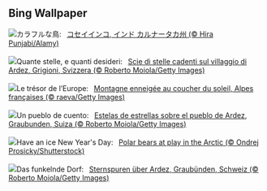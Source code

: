 ## Bing Wallpaper
![](https://www.bing.com/th?id=OHR.PlumParakeet_JA-JP6915629740_UHD.jpg&w=1000)カラフルな鳥:&nbsp;&ensp;[コセイインコ, インド カルナータカ州 (© Hira Punjabi/Alamy)](https://www.bing.com/th?id=OHR.PlumParakeet_JA-JP6915629740_UHD.jpg)
<br><br/>
![](https://www.bing.com/th?id=OHR.ArdezSwitzerland_IT-IT8831023098_UHD.jpg&w=1000)Quante stelle, e quanti desideri:&nbsp;&ensp;[Scie di stelle cadenti sul villaggio di Ardez, Grigioni, Svizzera (© Roberto Moiola/Getty Images)](https://www.bing.com/th?id=OHR.ArdezSwitzerland_IT-IT8831023098_UHD.jpg)
<br><br/>
![](https://www.bing.com/th?id=OHR.AlpsSunset_FR-FR0523137668_UHD.jpg&w=1000)Le trésor de l’Europe:&nbsp;&ensp;[Montagne enneigée au coucher du soleil, Alpes françaises (© raeva/Getty Images)](https://www.bing.com/th?id=OHR.AlpsSunset_FR-FR0523137668_UHD.jpg)
<br><br/>
![](https://www.bing.com/th?id=OHR.ArdezSwitzerland_ES-ES4481408701_UHD.jpg&w=1000)Un pueblo de cuento:&nbsp;&ensp;[Estelas de estrellas sobre el pueblo de Ardez, Graubunden, Suiza (© Roberto Moiola/Getty Images)](https://www.bing.com/th?id=OHR.ArdezSwitzerland_ES-ES4481408701_UHD.jpg)
<br><br/>
![](https://www.bing.com/th?id=OHR.PolarBearSwim_EN-GB6400149613_UHD.jpg&w=1000)Have an ice New Year's Day:&nbsp;&ensp;[Polar bears at play in the Arctic (© Ondrej Prosicky/Shutterstock)](https://www.bing.com/th?id=OHR.PolarBearSwim_EN-GB6400149613_UHD.jpg)
<br><br/>
![](https://www.bing.com/th?id=OHR.ArdezSwitzerland_DE-DE7533597545_UHD.jpg&w=1000)Das funkelnde Dorf:&nbsp;&ensp;[Sternspuren über Ardez, Graubünden, Schweiz (© Roberto Moiola/Getty Images)](https://www.bing.com/th?id=OHR.ArdezSwitzerland_DE-DE7533597545_UHD.jpg)
<br><br/>
